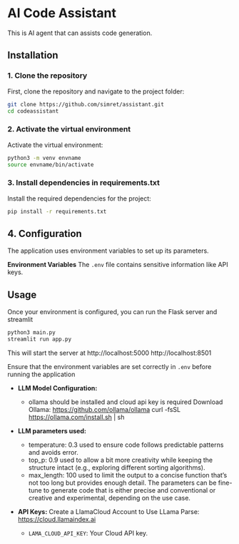 # AI Code Assistant

This is AI agent that can assists code generation.

## Installation

### 1. Clone the repository
First, clone the repository and navigate to the project folder:

```bash
git clone https://github.com/simret/assistant.git
cd codeassistant
```

### 2. Activate the virtual environment
Activate the virtual environment:

```bash
python3 -m venv envname
source envname/bin/activate
```

### 3. Install dependencies in requirements.txt
Install the required dependencies for the project:

```bash
pip install -r requirements.txt
```

## 4. Configuration
The application uses environment variables to set up its parameters.

**Environment Variables**
The `.env` file contains sensitive information like API keys.

## Usage

Once your environment is configured, you can run the Flask server and streamlit

```bash
python3 main.py
streamlit run app.py
```
This will start the server at http://localhost:5000
 http://localhost:8501

Ensure that the environment variables are set correctly in `.env` before running the application

* **LLM Model Configuration:**
  * ollama should be installed and cloud api key is required
Download Ollama: https://github.com/ollama/ollama
curl -fsSL https://ollama.com/install.sh | sh

* **LLM parameters used:**  
  * temperature: 0.3 used to ensure code follows predictable patterns and avoids error.
  * top_p: 0.9 used to allow a bit more creativity while keeping the structure intact (e.g., exploring different sorting algorithms).
  * max_length: 100 used to limit the output to a concise function that’s not too long but provides enough detail.
The parameters can be fine-tune to generate code that is either precise and conventional or creative and experimental, depending on the use case.

* **API Keys:**
Create a LlamaCloud Account to Use LLama Parse: https://cloud.llamaindex.ai
  * `LAMA_CLOUD_API_KEY`: Your Cloud API key.
